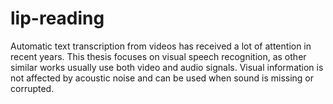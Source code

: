 # lip-reading
Automatic text transcription from videos has received a lot of attention in recent years. This thesis focuses on visual speech recognition, as other similar works usually use both video and audio signals. Visual information is not affected by acoustic noise and can be used when sound is missing or corrupted. 
